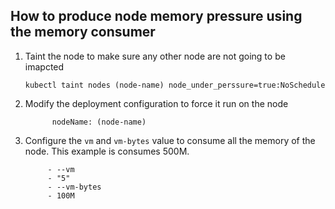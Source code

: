 ## How to produce node memory pressure using the memory consumer

1. Taint the node to make sure any other node are not going to be imapcted
   ```
   kubectl taint nodes (node-name) node_under_perssure=true:NoSchedule
   ```
2. Modify the deployment configuration to force it run on the node
   ```
         nodeName: (node-name)
   ```

3. Configure the `vm` and `vm-bytes` value to consume all the memory of the node.
   This example is consumes 500M.
   ```
        - --vm
        - "5"
        - --vm-bytes
        - 100M
    ```
   
